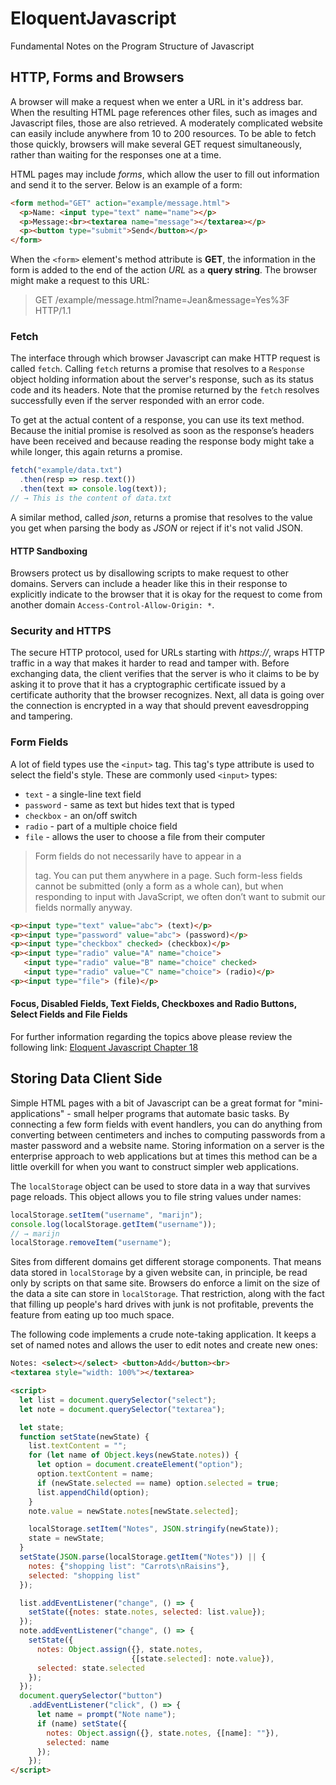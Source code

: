 # EloquentJavascript
Fundamental Notes on the Program Structure of Javascript

## HTTP, Forms and Browsers
A browser will make a request when we enter a URL in it's address bar. When the resulting HTML page references other files, such as images and Javascript files, those are also retrieved. A moderately complicated website can easily include anywhere from 10 to 200 resources. To be able to fetch those quickly, browsers will make several GET request simultaneously, rather than waiting for the responses one at a time. 

HTML pages may include _forms_, which allow the user to fill out information and send it to the server. Below is an example of a form:
```HTML
<form method="GET" action="example/message.html">
  <p>Name: <input type="text" name="name"></p>
  <p>Message:<br><textarea name="message"></textarea></p>
  <p><button type="submit">Send</button></p>
</form>
```

When the `<form>` element's method attribute is **GET**, the information in the form is added to the end of the action _URL_ as a __query string__. The browser might make a request to this URL: 
> GET /example/message.html?name=Jean&message=Yes%3F HTTP/1.1

### Fetch 
The interface through which browser Javascript can make HTTP request is called `fetch`. Calling `fetch` returns a promise that resolves to a `Response` object holding information about the server's response, such as its status code and its headers. Note that the promise returned by the `fetch` resolves successfully even if the server responded with an error code. 

To get at the actual content of a response, you can use its text method. Because the initial promise is resolved as soon as the response’s headers have been received and because reading the response body might take a while longer, this again returns a promise.
```javascript
fetch("example/data.txt")
  .then(resp => resp.text())
  .then(text => console.log(text));
// → This is the content of data.txt
```

A similar method, called _json_, returns a promise that resolves to the value you get when parsing the body as *JSON* or reject if it's not valid JSON. 

#### HTTP Sandboxing 
Browsers protect us by disallowing scripts to make request to other domains. Servers can include a header like this in their response to explicitly indicate to the browser that it is okay for the request to come from another domain 
`Access-Control-Allow-Origin: *`. 

### Security and HTTPS
The secure HTTP protocol, used for URLs starting with _https://_, wraps HTTP traffic in a way that makes it harder to read and tamper with. Before exchanging data, the client verifies that the server is who it claims to be by asking it to prove that it has a cryptographic certificate issued by a certificate authority that the browser recognizes. Next, all data is going over the connection is encrypted in a way that should prevent eavesdropping and tampering. 

### Form Fields 
A lot of field types use the `<input>` tag. This tag's type attribute is used to select the field's style. These are commonly used `<input>` types: 
* `text` - a single-line text field
* `password` - same as text but hides text that is typed 
* `checkbox` - an on/off switch 
* `radio` - part of a multiple choice field 
* `file` - allows the user to choose a file from their computer

> Form fields do not necessarily have to appear in a <form> tag. You can put them anywhere in a page. Such form-less fields cannot be submitted (only a form as a whole can), but when responding to input with JavaScript, we often don’t want to submit our fields normally anyway.
```HTML
<p><input type="text" value="abc"> (text)</p>
<p><input type="password" value="abc"> (password)</p>
<p><input type="checkbox" checked> (checkbox)</p>
<p><input type="radio" value="A" name="choice">
   <input type="radio" value="B" name="choice" checked>
   <input type="radio" value="C" name="choice"> (radio)</p>
<p><input type="file"> (file)</p>
```

#### Focus, Disabled Fields, Text Fields, Checkboxes and Radio Buttons, Select Fields and File Fields
For further information regarding the topics above please review the following link: [Eloquent Javascript Chapter 18](https://eloquentjavascript.net/18_http.html)

## Storing Data Client Side 
Simple HTML pages with a bit of Javascript can be a great format for "mini-applications" - small helper programs that automate basic tasks. By connecting a few form fields with event handlers, you can do anything from converting between centimeters and inches to computing passwords from a master password and a website name. Storing information on a server is the enterprise approach to web applications but at times this method can be a little overkill for when you want to construct simpler web applications. 

The `localStorage` object can be used to store data in a way that survives page reloads. This object allows you to file string values under names: 
```Javascript
localStorage.setItem("username", "marijn");
console.log(localStorage.getItem("username"));
// → marijn
localStorage.removeItem("username");
```

Sites from different domains get different storage components. That means data stored in `localStorage` by a given website can, in principle, be read only by scripts on that same site. Browsers do enforce a limit on the size of the data a site can store in `localStorage`. That restriction, along with the fact that filling up people's hard drives with junk is not profitable, prevents the feature from eating up too much space. 

The following code implements a crude note-taking application. It keeps a set of named notes and allows the user to edit notes and create new ones: 
```HTML 
Notes: <select></select> <button>Add</button><br>
<textarea style="width: 100%"></textarea>

<script>
  let list = document.querySelector("select");
  let note = document.querySelector("textarea");

  let state;
  function setState(newState) {
    list.textContent = "";
    for (let name of Object.keys(newState.notes)) {
      let option = document.createElement("option");
      option.textContent = name;
      if (newState.selected == name) option.selected = true;
      list.appendChild(option);
    }
    note.value = newState.notes[newState.selected];

    localStorage.setItem("Notes", JSON.stringify(newState));
    state = newState;
  }
  setState(JSON.parse(localStorage.getItem("Notes")) || {
    notes: {"shopping list": "Carrots\nRaisins"},
    selected: "shopping list"
  });

  list.addEventListener("change", () => {
    setState({notes: state.notes, selected: list.value});
  });
  note.addEventListener("change", () => {
    setState({
      notes: Object.assign({}, state.notes,
                           {[state.selected]: note.value}),
      selected: state.selected
    });
  });
  document.querySelector("button")
    .addEventListener("click", () => {
      let name = prompt("Note name");
      if (name) setState({
        notes: Object.assign({}, state.notes, {[name]: ""}),
        selected: name
      });
    });
</script>
```